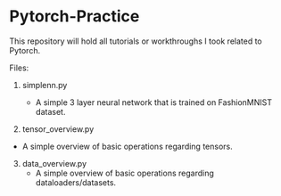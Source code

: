 # Pytorch-Practice
This repository will hold all tutorials or workthroughs I took related to Pytorch.

Files: 

1. simplenn.py
   - A simple 3 layer neural network that is trained on FashionMNIST dataset.
  
2. tensor_overview.py
  - A simple overview of basic operations regarding tensors.

3. data_overview.py
   - A simple overview of basic operations regarding dataloaders/datasets.
